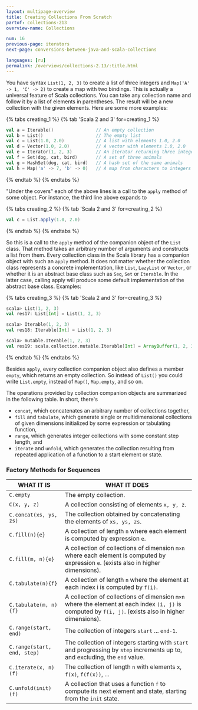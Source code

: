 ```yaml
---
layout: multipage-overview
title: Creating Collections From Scratch
partof: collections-213
overview-name: Collections

num: 16
previous-page: iterators
next-page: conversions-between-java-and-scala-collections

languages: [ru]
permalink: /overviews/collections-2.13/:title.html
---
```


You have syntax `List(1, 2, 3)` to create a list of three integers and `Map('A' -> 1, 'C' -> 2)` to create a map with two bindings. This is actually a universal feature of Scala collections. You can take any collection name and follow it by a list of elements in parentheses. The result will be a new collection with the given elements. Here are some more examples:

{% tabs creating_1 %}
{% tab 'Scala 2 and 3' for=creating_1 %}

```scala
val a = Iterable()                // An empty collection
val b = List()                    // The empty list
val c = List(1.0, 2.0)            // A list with elements 1.0, 2.0
val d = Vector(1.0, 2.0)          // A vector with elements 1.0, 2.0
val e = Iterator(1, 2, 3)         // An iterator returning three integers.
val f = Set(dog, cat, bird)       // A set of three animals
val g = HashSet(dog, cat, bird)   // A hash set of the same animals
val h = Map('a' -> 7, 'b' -> 0)   // A map from characters to integers
```

{% endtab %}
{% endtabs %}

"Under the covers" each of the above lines is a call to the `apply` method of some object. For instance, the third line above expands to

{% tabs creating_2 %}
{% tab 'Scala 2 and 3' for=creating_2 %}

```scala
val c = List.apply(1.0, 2.0)
```

{% endtab %}
{% endtabs %}

So this is a call to the `apply` method of the companion object of the `List` class. That method takes an arbitrary number of arguments and constructs a list from them. Every collection class in the Scala library has a companion object with such an `apply` method. It does not matter whether the collection class represents a concrete implementation, like `List`, `LazyList` or `Vector`, or whether it is an abstract base class such as `Seq`, `Set` or `Iterable`. In the latter case, calling apply will produce some default implementation of the abstract base class. Examples:

{% tabs creating_3 %}
{% tab 'Scala 2 and 3' for=creating_3 %}

```scala
scala> List(1, 2, 3)
val res17: List[Int] = List(1, 2, 3)

scala> Iterable(1, 2, 3)
val res18: Iterable[Int] = List(1, 2, 3)

scala> mutable.Iterable(1, 2, 3)
val res19: scala.collection.mutable.Iterable[Int] = ArrayBuffer(1, 2, 3)
```

{% endtab %}
{% endtabs %}

Besides `apply`, every collection companion object also defines a member `empty`, which returns an empty collection. So instead of `List()` you could write `List.empty`, instead of `Map()`, `Map.empty`, and so on.

The operations provided by collection companion objects are summarized in the following table. In short, there's

* `concat`, which concatenates an arbitrary number of collections together,
* `fill` and `tabulate`, which generate single or multidimensional collections of given dimensions initialized by some expression or tabulating function,
* `range`, which generates integer collections with some constant step length, and
* `iterate` and `unfold`, which generates the collection resulting from repeated application of a function to a start element or state.

### Factory Methods for Sequences

| WHAT IT IS  	  	        | WHAT IT DOES				     |
| ------       	       	    | ------					     |
|  `C.empty`         	    | The empty collection. |
|  `C(x, y, z)`      	    | A collection consisting of elements `x, y, z`. |
|  `C.concat(xs, ys, zs)`   | The collection obtained by concatenating the elements of `xs, ys, zs`. |
|  `C.fill(n){e}`      	    | A collection of length `n` where each element is computed by expression `e`. |
|  `C.fill(m, n){e}`        | A collection of collections of dimension `m×n` where each element is computed by expression `e`. (exists also in higher dimensions). |
|  `C.tabulate(n){f}`       | A collection of length `n` where the element at each index i is computed by `f(i)`. |
|  `C.tabulate(m, n){f}`    | A collection of collections of dimension `m×n` where the element at each index `(i, j)` is computed by `f(i, j)`. (exists also in higher dimensions). |
|  `C.range(start, end)`    | The collection of integers `start` ... `end-1`. |
|  `C.range(start, end, step)`| The collection of integers starting with `start` and progressing by `step` increments up to, and excluding, the `end` value. |
|  `C.iterate(x, n)(f)`     | The collection of length `n` with elements `x`, `f(x)`, `f(f(x))`, ... |
|  `C.unfold(init)(f)`      | A collection that uses a function `f` to compute its next element and state, starting from the `init` state.|
